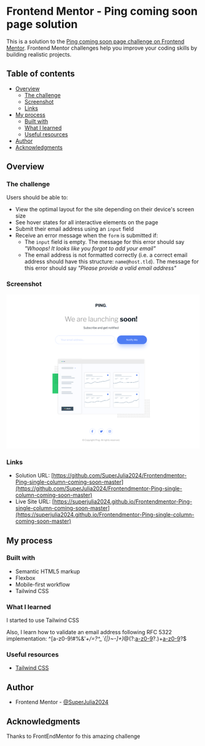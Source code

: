 # Frontend Mentor - Ping coming soon page solution

This is a solution to the [Ping coming soon page challenge on Frontend Mentor](https://www.frontendmentor.io/challenges/ping-single-column-coming-soon-page-5cadd051fec04111f7b848da). Frontend Mentor challenges help you improve your coding skills by building realistic projects. 

## Table of contents

- [Overview](#overview)
  - [The challenge](#the-challenge)
  - [Screenshot](#screenshot)
  - [Links](#links)
- [My process](#my-process)
  - [Built with](#built-with)
  - [What I learned](#what-i-learned)
  - [Useful resources](#useful-resources)
- [Author](#author)
- [Acknowledgments](#acknowledgments)


## Overview

### The challenge

Users should be able to:

- View the optimal layout for the site depending on their device's screen size
- See hover states for all interactive elements on the page
- Submit their email address using an `input` field
- Receive an error message when the `form` is submitted if:
	- The `input` field is empty. The message for this error should say *"Whoops! It looks like you forgot to add your email"*
	- The email address is not formatted correctly (i.e. a correct email address should have this structure: `name@host.tld`). The message for this error should say *"Please provide a valid email address"*

### Screenshot

![](./screenshot.png)

### Links

- Solution URL: [https://github.com/SuperJulia2024/Frontendmentor-Ping-single-column-coming-soon-master](https://github.com/SuperJulia2024/Frontendmentor-Ping-single-column-coming-soon-master)
- Live Site URL: [https://superjulia2024.github.io/Frontendmentor-Ping-single-column-coming-soon-master](https://superjulia2024.github.io/Frontendmentor-Ping-single-column-coming-soon-master)

## My process

### Built with

- Semantic HTML5 markup
- Flexbox
- Mobile-first workflow
- Tailwind CSS

### What I learned

I started to use Tailwind CSS

Also, I learn how to validate an email address following RFC 5322 implementation: ^[a-z0-9!#$%&'*+/=?^_`{|}~-]+(?:\.[a-z0-9!#$%&'*+/=?^_`{|}~-]+)*@(?:[a-z0-9](?:[a-z0-9-]*[a-z0-9])?\.)+[a-z0-9](?:[a-z0-9-]*[a-z0-9])?$

### Useful resources

- [Tailwind CSS](https://tailwindcss.com/)

## Author

- Frontend Mentor - [@SuperJulia2024](https://www.frontendmentor.io/profile/SuperJulia2024)

## Acknowledgments

Thanks to FrontEndMentor fo this amazing challenge
